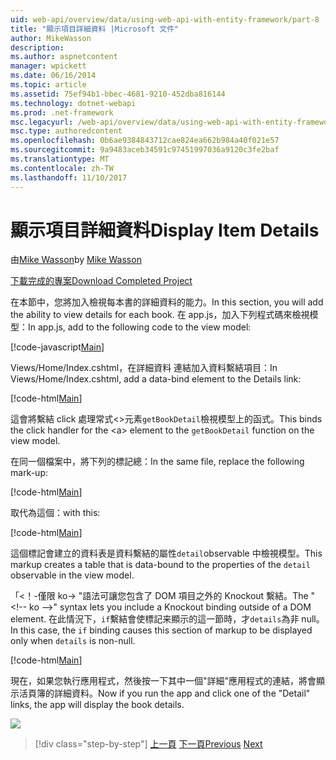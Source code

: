 ```yaml
---
uid: web-api/overview/data/using-web-api-with-entity-framework/part-8
title: "顯示項目詳細資料 |Microsoft 文件"
author: MikeWasson
description: 
ms.author: aspnetcontent
manager: wpickett
ms.date: 06/16/2014
ms.topic: article
ms.assetid: 75ef94b1-bbec-4681-9210-452dba816144
ms.technology: dotnet-webapi
ms.prod: .net-framework
msc.legacyurl: /web-api/overview/data/using-web-api-with-entity-framework/part-8
msc.type: authoredcontent
ms.openlocfilehash: 0b6ae9384843712cae824ea662b984a40f021e57
ms.sourcegitcommit: 9a9483aceb34591c97451997036a9120c3fe2baf
ms.translationtype: MT
ms.contentlocale: zh-TW
ms.lasthandoff: 11/10/2017
---
```

<a name="display-item-details"></a><span data-ttu-id="ff148-102">顯示項目詳細資料</span><span class="sxs-lookup"><span data-stu-id="ff148-102">Display Item Details</span></span>
====================
<span data-ttu-id="ff148-103">由[Mike Wasson](https://github.com/MikeWasson)</span><span class="sxs-lookup"><span data-stu-id="ff148-103">by [Mike Wasson](https://github.com/MikeWasson)</span></span>

[<span data-ttu-id="ff148-104">下載完成的專案</span><span class="sxs-lookup"><span data-stu-id="ff148-104">Download Completed Project</span></span>](https://github.com/MikeWasson/BookService)

<span data-ttu-id="ff148-105">在本節中，您將加入檢視每本書的詳細資料的能力。</span><span class="sxs-lookup"><span data-stu-id="ff148-105">In this section, you will add the ability to view details for each book.</span></span> <span data-ttu-id="ff148-106">在 app.js，加入下列程式碼來檢視模型：</span><span class="sxs-lookup"><span data-stu-id="ff148-106">In app.js, add to the following code to the view model:</span></span>

[!code-javascript[Main](part-8/samples/sample1.js)]

<span data-ttu-id="ff148-107">Views/Home/Index.cshtml，在詳細資料 連結加入資料繫結項目：</span><span class="sxs-lookup"><span data-stu-id="ff148-107">In Views/Home/Index.cshtml, add a data-bind element to the Details link:</span></span>

[!code-html[Main](part-8/samples/sample2.html?highlight=5)]

<span data-ttu-id="ff148-108">這會將繫結 click 處理常式&lt;&gt;元素`getBookDetail`檢視模型上的函式。</span><span class="sxs-lookup"><span data-stu-id="ff148-108">This binds the click handler for the &lt;a&gt; element to the `getBookDetail` function on the view model.</span></span>

<span data-ttu-id="ff148-109">在同一個檔案中，將下列的標記總：</span><span class="sxs-lookup"><span data-stu-id="ff148-109">In the same file, replace the following mark-up:</span></span>

[!code-html[Main](part-8/samples/sample3.html)]

<span data-ttu-id="ff148-110">取代為這個：</span><span class="sxs-lookup"><span data-stu-id="ff148-110">with this:</span></span>

[!code-html[Main](part-8/samples/sample4.html)]

<span data-ttu-id="ff148-111">這個標記會建立的資料表是資料繫結的屬性`detail`observable 中檢視模型。</span><span class="sxs-lookup"><span data-stu-id="ff148-111">This markup creates a table that is data-bound to the properties of the `detail` observable in the view model.</span></span>

<span data-ttu-id="ff148-112">「&lt;！-僅限 ko-&gt; &quot;語法可讓您包含了 DOM 項目之外的 Knockout 繫結。</span><span class="sxs-lookup"><span data-stu-id="ff148-112">The "&lt;!-- ko --&gt;&quot; syntax lets you include a Knockout binding outside of a DOM element.</span></span> <span data-ttu-id="ff148-113">在此情況下，`if`繫結會使標記来顯示的這一節時，才`details`為非 null。</span><span class="sxs-lookup"><span data-stu-id="ff148-113">In this case, the `if` binding causes this section of markup to be displayed only when `details` is non-null.</span></span>

[!code-html[Main](part-8/samples/sample5.html)]

<span data-ttu-id="ff148-114">現在，如果您執行應用程式，然後按一下其中一個&quot;詳細&quot;應用程式的連結，將會顯示活頁簿的詳細資料。</span><span class="sxs-lookup"><span data-stu-id="ff148-114">Now if you run the app and click one of the &quot;Detail&quot; links, the app will display the book details.</span></span>

[![](part-8/_static/image2.png)](part-8/_static/image1.png)

>[!div class="step-by-step"]
<span data-ttu-id="ff148-115">[上一頁](part-7.md)
[下一頁](part-9.md)</span><span class="sxs-lookup"><span data-stu-id="ff148-115">[Previous](part-7.md)
[Next](part-9.md)</span></span>
